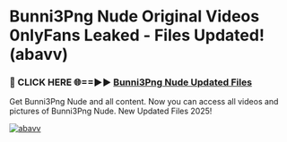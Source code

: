 # Bunni3Png Nude Original Videos 0nlyFans Leaked - Files Updated! (abavv)

<h3>🔴 CLICK HERE 🌐==►► <a href="https://tinyurl.com/52m3yx9h" rel="nofollow">Bunni3Png Nude Updated Files</a></h3>

Get Bunni3Png Nude and all content. Now you can access all videos and pictures of Bunni3Png Nude. New Updated Files 2025!

[![abavv](https://i.imgur.com/TnHtlc8.gif)](https://tinyurl.com/52m3yx9h)
